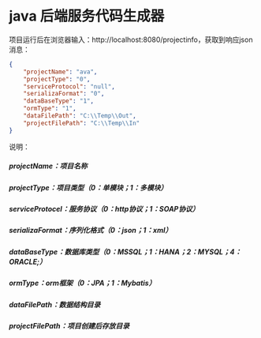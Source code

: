# java 后端服务代码生成器

项目运行后在浏览器输入：http://localhost:8080/projectinfo，获取到响应json消息：

```json
{
	"projectName": "ava",
	"projectType": "0",
	"serviceProtocol": "null",
	"serializaFormat": "0",
	"dataBaseType": "1",
	"ormType": "1",
	"dataFilePath": "C:\\Temp\\Out",
	"projectFilePath": "C:\\Temp\\In"
}
```

说明：
 ##### projectName：项目名称
 ##### projectType：项目类型（0：单模块；1：多模块）
 ##### serviceProtocel：服务协议（0：http协议；1：SOAP协议）
 ##### serializaFormat：序列化格式（0：json；1：xml）
 ##### dataBaseType：数据库类型（0：MSSQL；1：HANA；2：MYSQL；4：ORACLE;）
 ##### ormType：orm框架（0：JPA；1：Mybatis）
 ##### dataFilePath：数据结构目录
 ##### projectFilePath：项目创建后存放目录
 
 